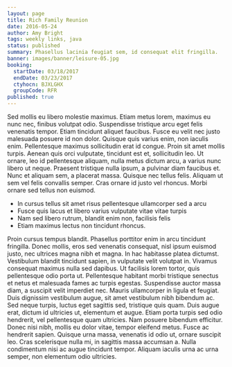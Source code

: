 ```yaml
---
layout: page
title: Rich Family Reunion
date: 2016-05-24
author: Amy Bright
tags: weekly links, java
status: published
summary: Phasellus lacinia feugiat sem, id consequat elit fringilla.
banner: images/banner/leisure-05.jpg
booking:
  startDate: 03/18/2017
  endDate: 03/23/2017
  ctyhocn: BJXLGHX
  groupCode: RFR
published: true
---
```

Sed mollis eu libero molestie maximus. Etiam metus lorem, maximus eu nunc nec, finibus volutpat odio. Suspendisse tristique arcu eget felis venenatis tempor. Etiam tincidunt aliquet faucibus. Fusce eu velit nec justo malesuada posuere id non dolor. Quisque quis varius enim, non iaculis enim. Pellentesque maximus sollicitudin erat id congue. Proin sit amet mollis turpis. Aenean quis orci vulputate, tincidunt est et, sollicitudin leo.
Ut ornare, leo id pellentesque aliquam, nulla metus dictum arcu, a varius nunc libero ut neque. Praesent tristique nulla ipsum, a pulvinar diam faucibus et. Nunc et aliquam sem, a placerat massa. Quisque nec tellus felis. Aliquam ut sem vel felis convallis semper. Cras ornare id justo vel rhoncus. Morbi ornare sed tellus non euismod.

* In cursus tellus sit amet risus pellentesque ullamcorper sed a arcu
* Fusce quis lacus et libero varius vulputate vitae vitae turpis
* Nam sed libero rutrum, blandit enim non, facilisis felis
* Etiam maximus lectus non tincidunt rhoncus.

Proin cursus tempus blandit. Phasellus porttitor enim in arcu tincidunt fringilla. Donec mollis, eros sed venenatis consequat, nisl ipsum euismod justo, nec ultrices magna nibh et magna. In hac habitasse platea dictumst. Vestibulum blandit tincidunt sapien, in vulputate velit volutpat in. Vivamus consequat maximus nulla sed dapibus. Ut facilisis lorem tortor, quis pellentesque odio porta ut.
Pellentesque habitant morbi tristique senectus et netus et malesuada fames ac turpis egestas. Suspendisse auctor massa diam, a suscipit velit imperdiet nec. Mauris ullamcorper in ligula et feugiat. Duis dignissim vestibulum augue, sit amet vestibulum nibh bibendum ac. Sed neque turpis, luctus eget sagittis sed, tristique quis quam. Duis augue erat, dictum id ultricies ut, elementum et augue. Etiam porta turpis sed odio hendrerit, vel pellentesque quam ultricies. Nam posuere bibendum efficitur. Donec nisi nibh, mollis eu dolor vitae, tempor eleifend metus. Fusce ac hendrerit sapien. Quisque urna massa, venenatis id odio ut, ornare suscipit leo. Cras scelerisque nulla mi, in sagittis massa accumsan a. Nulla condimentum nisi ac augue tincidunt tempor. Aliquam iaculis urna ac urna semper, non elementum odio ultricies.
